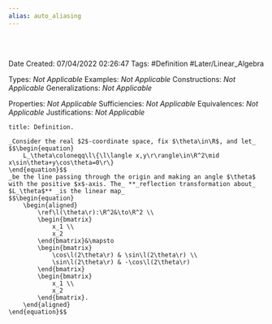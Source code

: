 ```yaml
---
alias: auto_aliasing
---
```


<br />
<br />

Date Created: 07/04/2022 02:26:47
Tags: #Definition #Later/Linear_Algebra

Types: _Not Applicable_
Examples: _Not Applicable_
Constructions: _Not Applicable_
Generalizations: _Not Applicable_

Properties: _Not Applicable_
Sufficiencies: _Not Applicable_
Equivalences: _Not Applicable_
Justifications: _Not Applicable_

``` ad-Definition
title: Definition.

_Consider the real $2$-coordinate space, fix $\theta\in\R$, and let_
$$\begin{equation}
    L_\theta\coloneqq\l\{\l\langle x,y\r\rangle\in\R^2\mid x\sin\theta+y\cos\theta=0\r\}
\end{equation}$$
_be the line passing through the origin and making an angle $\theta$ with the positive $x$-axis. The_ **_reflection transformation about_ $L_\theta$** _is the linear map_
$$\begin{equation}
    \begin{aligned}
        \ref\l(\theta\r):\R^2&\to\R^2 \\
        \begin{bmatrix}
            x_1 \\
            x_2
        \end{bmatrix}&\mapsto
        \begin{bmatrix}
            \cos\l(2\theta\r) & \sin\l(2\theta\r) \\
            \sin\l(2\theta\r) & -\cos\l(2\theta\r)
        \end{bmatrix}
        \begin{bmatrix}
            x_1 \\
            x_2
        \end{bmatrix}.
    \end{aligned}
\end{equation}$$

```
